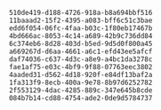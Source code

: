 
                510de419-d188-4726-918a-b8a694bbf516
                11baaad2-15f2-4395-a083-bff6c51c3bae
                edd6f054-06fc-4faa-b03c-1f80eb17467b
                4bd666ac-8053-4c14-a689-42b9c736dd84
                6c374eb6-8d28-403d-b5ed-9d5d0f800a45
                a669267d-d6aa-4661-a6c1-efd43ee5afcf
                daf74036-c637-4d3c-a8e9-a4bc1da3278c
                fae1af75-e03c-4bf9-9f88-07763eec3802
                4aaded31-d562-4d18-920f-e84df13baf2a
                1fa313f9-8ecb-400a-9e78-8b97d6252782
                2f553129-4dac-4285-889c-347e645b8cde
                084b7b14-cd88-4754-ade2-0de9d5784737
                